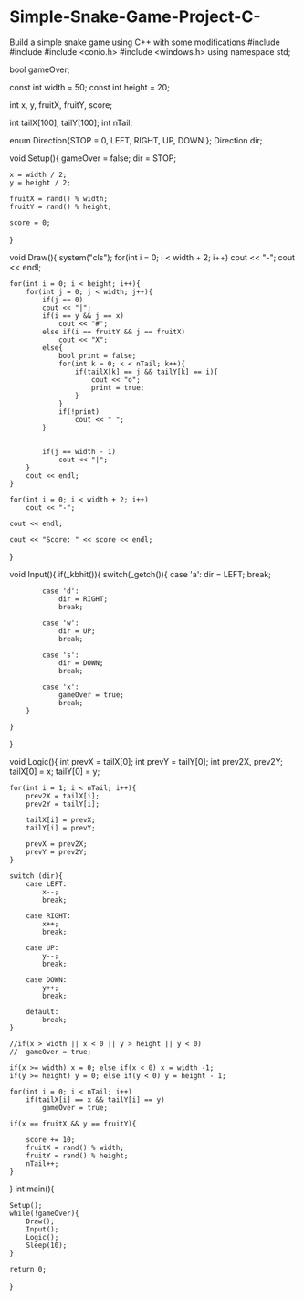 # Simple-Snake-Game-Project-C-
Build a simple snake game using C++ with some modifications
#include <iostream>
#include <cstdlib>
#include <conio.h>
#include <windows.h>
using namespace std;

bool gameOver;

const int width = 50;
const int height = 20;

int x, y, fruitX, fruitY, score;

int tailX[100], tailY[100];
int nTail;

enum Direction{STOP = 0, LEFT, RIGHT, UP, DOWN };
Direction dir;



void Setup(){
	gameOver = false;
	dir = STOP;
	
	x = width / 2;
	y = height / 2;
	
	fruitX = rand() % width;
	fruitY = rand() % height;
	
	score = 0;
	
}

void Draw(){
	system("cls");
	for(int i = 0; i < width + 2; i++)
		cout << "-";
	cout << endl;
	
	for(int i = 0; i < height; i++){
		for(int j = 0; j < width; j++){
			if(j == 0)
			cout << "|";
			if(i == y && j == x)
				cout << "#";
			else if(i == fruitY && j == fruitX)
				cout << "X";
			else{
				bool print = false;
				for(int k = 0; k < nTail; k++){
					if(tailX[k] == j && tailY[k] == i){
						cout << "o";
						print = true;
					}
				}
				if(!print)
					cout << " ";
			}
				
			
			if(j == width - 1)
				cout << "|";
		}		
		cout << endl;
	}
		
	for(int i = 0; i < width + 2; i++)
		cout << "-";
		
	cout << endl;
	
	cout << "Score: " << score << endl;
		
	
	
}

void Input(){
	if(_kbhit()){
		switch(_getch()){
			case 'a':
				dir = LEFT;
				break;
				
			case 'd':
				dir = RIGHT;
				break;
			
			case 'w':
				dir = UP;
				break;			
			
			case 's':
				dir = DOWN; 
				break;	
				
			case 'x':
				gameOver = true;
				break;	
		}
		
	}
	
	
}

void Logic(){
	int prevX = tailX[0];
	int prevY = tailY[0];
	int prev2X, prev2Y;
	tailX[0] = x;
	tailY[0] = y;
	
	for(int i = 1; i < nTail; i++){
		prev2X = tailX[i];
		prev2Y = tailY[i];
		
		tailX[i] = prevX;
		tailY[i] = prevY;
		
		prevX = prev2X;
		prevY = prev2Y;
	}
	
	switch (dir){
		case LEFT:
			x--;
			break;
		
		case RIGHT:
			x++;
			break;
		
		case UP:
			y--;
			break;
		
		case DOWN:
			y++;
			break;
			
		default:
			break;
	}
	
	//if(x > width || x < 0 || y > height || y < 0)
	//	gameOver = true;
	
	if(x >= width) x = 0; else if(x < 0) x = width -1;
	if(y >= height) y = 0; else if(y < 0) y = height - 1;
		
	for(int i = 0; i < nTail; i++)
		if(tailX[i] == x && tailY[i] == y)
			gameOver = true;
		
	if(x == fruitX && y == fruitY){
		
		score += 10;
		fruitX = rand() % width;
		fruitY = rand() % height;
		nTail++;
	}
		
		
}
int main(){
	
	Setup();
	while(!gameOver){
		Draw();
		Input();
		Logic();
		Sleep(10);
	}
	
	return 0;
}
